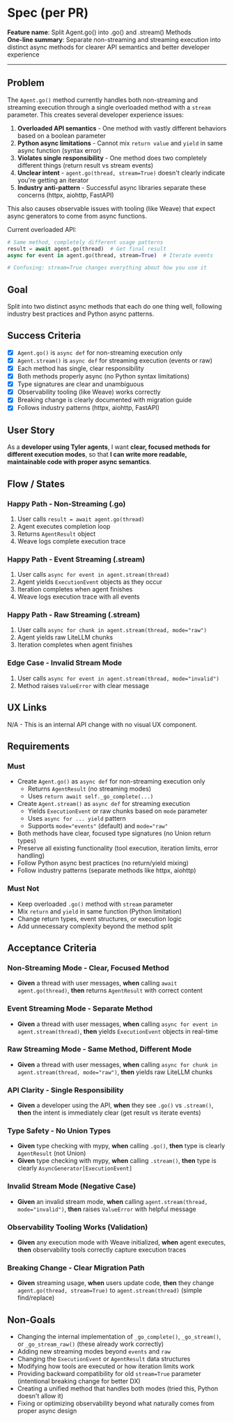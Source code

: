 # Spec (per PR)

**Feature name**: Split Agent.go() into .go() and .stream() Methods  
**One-line summary**: Separate non-streaming and streaming execution into distinct async methods for clearer API semantics and better developer experience  

---

## Problem

The `Agent.go()` method currently handles both non-streaming and streaming execution through a single overloaded method with a `stream` parameter. This creates several developer experience issues:

1. **Overloaded API semantics** - One method with vastly different behaviors based on a boolean parameter
2. **Python async limitations** - Cannot mix `return value` and `yield` in same async function (syntax error)
3. **Violates single responsibility** - One method does two completely different things (return result vs stream events)
4. **Unclear intent** - `agent.go(thread, stream=True)` doesn't clearly indicate you're getting an iterator
5. **Industry anti-pattern** - Successful async libraries separate these concerns (httpx, aiohttp, FastAPI)

This also causes observable issues with tooling (like Weave) that expect async generators to come from async functions.

Current overloaded API:
```python
# Same method, completely different usage patterns
result = await agent.go(thread)  # Get final result
async for event in agent.go(thread, stream=True)  # Iterate events

# Confusing: stream=True changes everything about how you use it
```

## Goal

Split into two distinct async methods that each do one thing well, following industry best practices and Python async patterns.

## Success Criteria

- [x] `Agent.go()` is `async def` for non-streaming execution only
- [x] `Agent.stream()` is `async def` for streaming execution (events or raw)
- [x] Each method has single, clear responsibility
- [x] Both methods properly async (no Python syntax limitations)
- [x] Type signatures are clear and unambiguous
- [x] Observability tooling (like Weave) works correctly
- [x] Breaking change is clearly documented with migration guide
- [x] Follows industry patterns (httpx, aiohttp, FastAPI)

## User Story

As a **developer using Tyler agents**, I want **clear, focused methods for different execution modes**, so that **I can write more readable, maintainable code with proper async semantics**.

## Flow / States

### Happy Path - Non-Streaming (.go)
1. User calls `result = await agent.go(thread)`
2. Agent executes completion loop
3. Returns `AgentResult` object
4. Weave logs complete execution trace

### Happy Path - Event Streaming (.stream)
1. User calls `async for event in agent.stream(thread)`
2. Agent yields `ExecutionEvent` objects as they occur
3. Iteration completes when agent finishes
4. Weave logs execution trace with all events

### Happy Path - Raw Streaming (.stream)
1. User calls `async for chunk in agent.stream(thread, mode="raw")`
2. Agent yields raw LiteLLM chunks
3. Iteration completes when agent finishes

### Edge Case - Invalid Stream Mode
1. User calls `async for event in agent.stream(thread, mode="invalid")`
2. Method raises `ValueError` with clear message

## UX Links

N/A - This is an internal API change with no visual UX component.

## Requirements

### Must
- Create `Agent.go()` as `async def` for non-streaming execution only
  - Returns `AgentResult` (no streaming modes)
  - Uses `return await self._go_complete(...)`
- Create `Agent.stream()` as `async def` for streaming execution
  - Yields `ExecutionEvent` or raw chunks based on `mode` parameter
  - Uses `async for ... yield` pattern
  - Supports `mode="events"` (default) and `mode="raw"`
- Both methods have clear, focused type signatures (no Union return types)
- Preserve all existing functionality (tool execution, iteration limits, error handling)
- Follow Python async best practices (no return/yield mixing)
- Follow industry patterns (separate methods like httpx, aiohttp)

### Must Not
- Keep overloaded `.go()` method with `stream` parameter
- Mix `return` and `yield` in same function (Python limitation)
- Change return types, event structures, or execution logic
- Add unnecessary complexity beyond the method split

## Acceptance Criteria

### Non-Streaming Mode - Clear, Focused Method
- **Given** a thread with user messages, **when** calling `await agent.go(thread)`, **then** returns `AgentResult` with correct content

### Event Streaming Mode - Separate Method
- **Given** a thread with user messages, **when** calling `async for event in agent.stream(thread)`, **then** yields `ExecutionEvent` objects in real-time

### Raw Streaming Mode - Same Method, Different Mode
- **Given** a thread with user messages, **when** calling `async for chunk in agent.stream(thread, mode="raw")`, **then** yields raw LiteLLM chunks

### API Clarity - Single Responsibility
- **Given** a developer using the API, **when** they see `.go()` vs `.stream()`, **then** the intent is immediately clear (get result vs iterate events)

### Type Safety - No Union Types
- **Given** type checking with mypy, **when** calling `.go()`, **then** type is clearly `AgentResult` (not Union)
- **Given** type checking with mypy, **when** calling `.stream()`, **then** type is clearly `AsyncGenerator[ExecutionEvent]`

### Invalid Stream Mode (Negative Case)
- **Given** an invalid stream mode, **when** calling `agent.stream(thread, mode="invalid")`, **then** raises `ValueError` with helpful message

### Observability Tooling Works (Validation)
- **Given** any execution mode with Weave initialized, **when** agent executes, **then** observability tools correctly capture execution traces

### Breaking Change - Clear Migration Path
- **Given** streaming usage, **when** users update code, **then** they change `agent.go(thread, stream=True)` to `agent.stream(thread)` (simple find/replace)

## Non-Goals

- Changing the internal implementation of `_go_complete()`, `_go_stream()`, or `_go_stream_raw()` (these already work correctly)
- Adding new streaming modes beyond `events` and `raw`
- Changing the `ExecutionEvent` or `AgentResult` data structures
- Modifying how tools are executed or how iteration limits work
- Providing backward compatibility for old `stream=True` parameter (intentional breaking change for better DX)
- Creating a unified method that handles both modes (tried this, Python doesn't allow it)
- Fixing or optimizing observability beyond what naturally comes from proper async design

